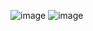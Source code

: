 ![image](https://github.com/hieuChiNguyen/Airbnb-Clone/assets/105554125/6f62d4e1-1e4e-4875-b300-7215117f138c)
![image](https://github.com/hieuChiNguyen/Airbnb-Clone/assets/105554125/02c3825f-2f01-4cc0-950f-85d5868a778f)

